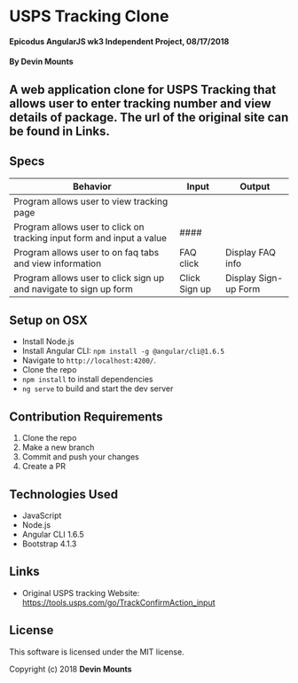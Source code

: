 # USPS Tracking Clone

#### Epicodus AngularJS wk3 Independent Project, 08/17/2018

#### By Devin Mounts

## A web application clone for USPS Tracking that allows user to enter tracking number and view details of package. The url of the original site can be found in Links.


## Specs

| Behavior | Input | Output |
|----------|-------|--------|
| Program allows user to view tracking page | |  |
| Program allows user to click on tracking input form and input a value | ####  |  |
| Program allows user to on faq tabs and view information | FAQ click| Display FAQ info|
| Program allows user to click sign up and navigate to sign up form | Click Sign up| Display Sign-up Form |


## Setup on OSX

* Install Node.js
* Install Angular CLI: `npm install -g @angular/cli@1.6.5`
* Navigate to `http://localhost:4200/`.
* Clone the repo
* `npm install` to install dependencies
* `ng serve` to build and start the dev server


## Contribution Requirements

1. Clone the repo
1. Make a new branch
1. Commit and push your changes
1. Create a PR

## Technologies Used

* JavaScript
* Node.js
* Angular CLI 1.6.5
* Bootstrap 4.1.3


## Links

* Original USPS tracking Website:
https://tools.usps.com/go/TrackConfirmAction_input

## License

This software is licensed under the MIT license.

Copyright (c) 2018 **Devin Mounts**
